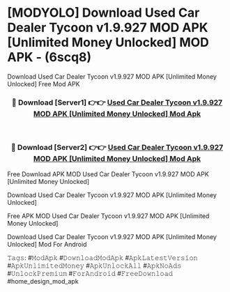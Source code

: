 # [MODYOLO] Download Used Car Dealer Tycoon v1.9.927 MOD APK [Unlimited Money Unlocked] MOD APK - (6scq8)
Download Used Car Dealer Tycoon v1.9.927 MOD APK [Unlimited Money Unlocked] Free Mod APK

<div align="center">
<h3>🔴 Download [Server1] 👉👉 <a href="https://apk-comot.site?title=Used_Car_Dealer_Tycoon_v1.9.927_MOD_APK_[Unlimited_Money_Unlocked]">Used Car Dealer Tycoon v1.9.927 MOD APK [Unlimited Money Unlocked] Mod Apk</a></h3><br>

<h3>🔴 Download [Server2] 👉👉 <a href="https://apk-comot.site?title=Used_Car_Dealer_Tycoon_v1.9.927_MOD_APK_[Unlimited_Money_Unlocked]">Used Car Dealer Tycoon v1.9.927 MOD APK [Unlimited Money Unlocked] Mod Apk</a></h3>
</div>


Free Download APK MOD Used Car Dealer Tycoon v1.9.927 MOD APK [Unlimited Money Unlocked]

Download Used Car Dealer Tycoon v1.9.927 MOD APK [Unlimited Money Unlocked] 

Free APK MOD Used Car Dealer Tycoon v1.9.927 MOD APK [Unlimited Money Unlocked] 

Download Used Car Dealer Tycoon v1.9.927 MOD APK [Unlimited Money Unlocked] Mod For Android

𝚃𝚊𝚐𝚜: #𝙼𝚘𝚍𝙰𝚙𝚔 #𝙳𝚘𝚠𝚗𝚕𝚘𝚊𝚍𝙼𝚘𝚍𝙰𝚙𝚔 #𝙰𝚙𝚔𝙻𝚊𝚝𝚎𝚜𝚝𝚅𝚎𝚛𝚜𝚒𝚘𝚗 #𝙰𝚙𝚔𝚄𝚗𝚕𝚒𝚖𝚒𝚝𝚎𝚍𝙼𝚘𝚗𝚎𝚢 #𝙰𝚙𝚔𝚄𝚗𝚕𝚘𝚌𝚔𝙰𝚕𝚕 #𝙰𝚙𝚔𝙽𝚘𝙰𝚍𝚜 #𝚄𝚗𝚕𝚘𝚌𝚔𝙿𝚛𝚎𝚖𝚒𝚞𝚖 #𝙵𝚘𝚛𝙰𝚗𝚍𝚛𝚘𝚒𝚍 #𝙵𝚛𝚎𝚎𝙳𝚘𝚠𝚗𝚕𝚘𝚊𝚍 #home_design_mod_apk